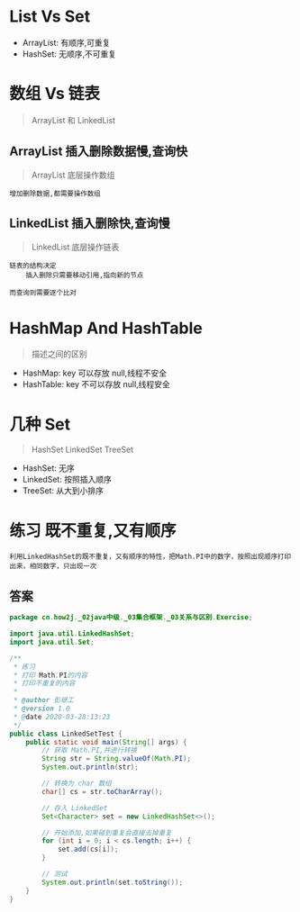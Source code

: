 # List Vs Set

* ArrayList: 有顺序,可重复
* HashSet: 无顺序,不可重复

# 数组 Vs 链表
> ArrayList 和 LinkedList

## ArrayList 插入删除数据慢,查询快
> ArrayList 底层操作数组

```text
增加删除数据,都需要操作数组
```


## LinkedList 插入删除快,查询慢
> LinkedList 底层操作链表

```text
链表的结构决定
    插入删除只需要移动引用,指向新的节点

而查询则需要逐个比对
```

# HashMap And HashTable
> 描述之间的区别

* HashMap: key 可以存放 null,线程不安全
* HashTable: key 不可以存放 null,线程安全

# 几种 Set
> HashSet LinkedSet TreeSet

* HashSet: 无序
* LinkedSet: 按照插入顺序
* TreeSet: 从大到小排序

# 练习 既不重复,又有顺序

```text
利用LinkedHashSet的既不重复，又有顺序的特性，把Math.PI中的数字，按照出现顺序打印出来，相同数字，只出现一次 
```

## 答案

```java
package cn.how2j._02java中级._03集合框架._03关系与区别.Exercise;

import java.util.LinkedHashSet;
import java.util.Set;

/**
 * 练习
 * 打印 Math.PI的内容
 * 打印不重复的内容
 *
 * @author 彭继工
 * @version 1.0
 * @date 2020-03-28:13:23
 */
public class LinkedSetTest {
    public static void main(String[] args) {
        // 获取 Math.PI,并进行转换
        String str = String.valueOf(Math.PI);
        System.out.println(str);

        // 转换为 char 数组
        char[] cs = str.toCharArray();

        // 存入 LinkedSet
        Set<Character> set = new LinkedHashSet<>();

        // 开始添加,如果碰到重复会直接去掉重复
        for (int i = 0; i < cs.length; i++) {
            set.add(cs[i]);
        }

        // 测试
        System.out.println(set.toString());
    }
}
```